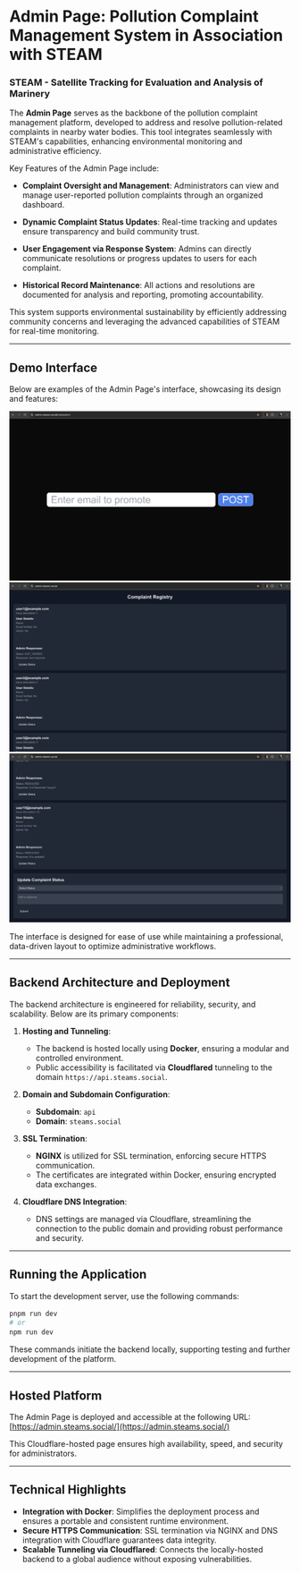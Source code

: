 # Admin Page: Pollution Complaint Management System in Association with STEAM

### STEAM - Satellite Tracking for Evaluation and Analysis of Marinery

The **Admin Page** serves as the backbone of the pollution complaint management platform, developed to address and resolve pollution-related complaints in nearby water bodies. This tool integrates seamlessly with STEAM's capabilities, enhancing environmental monitoring and administrative efficiency.

Key Features of the Admin Page include:

- **Complaint Oversight and Management**: 
  Administrators can view and manage user-reported pollution complaints through an organized dashboard.
  
- **Dynamic Complaint Status Updates**: 
  Real-time tracking and updates ensure transparency and build community trust.
  
- **User Engagement via Response System**: 
  Admins can directly communicate resolutions or progress updates to users for each complaint.
  
- **Historical Record Maintenance**: 
  All actions and resolutions are documented for analysis and reporting, promoting accountability.

This system supports environmental sustainability by efficiently addressing community concerns and leveraging the advanced capabilities of STEAM for real-time monitoring.

---

## Demo Interface

Below are examples of the Admin Page's interface, showcasing its design and features:

![Admin Interface View 1](image-3.png)  
![Admin Interface View 2](image-2.png)  
![Admin Interface View 3](image.png)  

The interface is designed for ease of use while maintaining a professional, data-driven layout to optimize administrative workflows.

---

## Backend Architecture and Deployment

The backend architecture is engineered for reliability, security, and scalability. Below are its primary components:

1. **Hosting and Tunneling**:
   - The backend is hosted locally using **Docker**, ensuring a modular and controlled environment.
   - Public accessibility is facilitated via **Cloudflared** tunneling to the domain `https://api.steams.social`.

2. **Domain and Subdomain Configuration**:
   - **Subdomain**: `api`  
   - **Domain**: `steams.social`  

3. **SSL Termination**:
   - **NGINX** is utilized for SSL termination, enforcing secure HTTPS communication.
   - The certificates are integrated within Docker, ensuring encrypted data exchanges.

4. **Cloudflare DNS Integration**:
   - DNS settings are managed via Cloudflare, streamlining the connection to the public domain and providing robust performance and security.

---

## Running the Application

To start the development server, use the following commands:

```bash
pnpm run dev
# or
npm run dev
```

These commands initiate the backend locally, supporting testing and further development of the platform.

---

## Hosted Platform

The Admin Page is deployed and accessible at the following URL:  
[https://admin.steams.social/](https://admin.steams.social/)  

This Cloudflare-hosted page ensures high availability, speed, and security for administrators.

---

## Technical Highlights

- **Integration with Docker**: Simplifies the deployment process and ensures a portable and consistent runtime environment.
- **Secure HTTPS Communication**: SSL termination via NGINX and DNS integration with Cloudflare guarantees data integrity.
- **Scalable Tunneling via Cloudflared**: Connects the locally-hosted backend to a global audience without exposing vulnerabilities.

